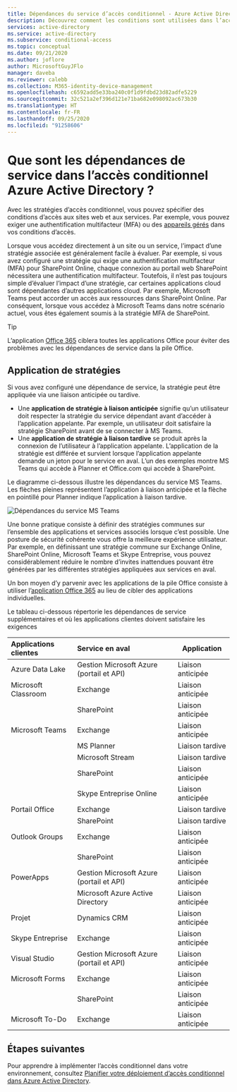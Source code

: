 ```yaml
---
title: Dépendances du service d’accès conditionnel - Azure Active Directory
description: Découvrez comment les conditions sont utilisées dans l’accès conditionnel Azure Active Directory pour déclencher une stratégie.
services: active-directory
ms.service: active-directory
ms.subservice: conditional-access
ms.topic: conceptual
ms.date: 09/21/2020
ms.author: joflore
author: MicrosoftGuyJFlo
manager: daveba
ms.reviewer: calebb
ms.collection: M365-identity-device-management
ms.openlocfilehash: c6592add5e33ba240c0f1d9fdbd23d82adfe5229
ms.sourcegitcommit: 32c521a2ef396d121e71ba682e098092ac673b30
ms.translationtype: HT
ms.contentlocale: fr-FR
ms.lasthandoff: 09/25/2020
ms.locfileid: "91258606"
---
```

# <a name="what-are-service-dependencies-in-azure-active-directory-conditional-access"></a>Que sont les dépendances de service dans l’accès conditionnel Azure Active Directory ? 

Avec les stratégies d’accès conditionnel, vous pouvez spécifier des conditions d’accès aux sites web et aux services. Par exemple, vous pouvez exiger une authentification multifacteur (MFA) ou des [appareils gérés](require-managed-devices.md) dans vos conditions d’accès. 

Lorsque vous accédez directement à un site ou un service, l’impact d’une stratégie associée est généralement facile à évaluer. Par exemple, si vous avez configuré une stratégie qui exige une authentification multifacteur (MFA) pour SharePoint Online, chaque connexion au portail web SharePoint nécessitera une authentification multifacteur. Toutefois, il n’est pas toujours simple d’évaluer l’impact d’une stratégie, car certaines applications cloud sont dépendantes d’autres applications cloud. Par exemple, Microsoft Teams peut accorder un accès aux ressources dans SharePoint Online. Par conséquent, lorsque vous accédez à Microsoft Teams dans notre scénario actuel, vous êtes également soumis à la stratégie MFA de SharePoint. 

> [!TIP]
> L’application [Office 365](concept-conditional-access-cloud-apps.md#office-365) ciblera toutes les applications Office pour éviter des problèmes avec les dépendances de service dans la pile Office.

## <a name="policy-enforcement"></a>Application de stratégies 

Si vous avez configuré une dépendance de service, la stratégie peut être appliquée via une liaison anticipée ou tardive. 

- Une **application de stratégie à liaison anticipée** signifie qu’un utilisateur doit respecter la stratégie du service dépendant avant d’accéder à l’application appelante. Par exemple, un utilisateur doit satisfaire la stratégie SharePoint avant de se connecter à MS Teams. 
- Une **application de stratégie à liaison tardive** se produit après la connexion de l’utilisateur à l’application appelante. L’application de la stratégie est différée et survient lorsque l’application appelante demande un jeton pour le service en aval. L’un des exemples montre MS Teams qui accède à Planner et Office.com qui accède à SharePoint. 

Le diagramme ci-dessous illustre les dépendances du service MS Teams. Les flèches pleines représentent l’application à liaison anticipée et la flèche en pointillé pour Planner indique l’application à liaison tardive. 

![Dépendances du service MS Teams](./media/service-dependencies/01.png)

Une bonne pratique consiste à définir des stratégies communes sur l’ensemble des applications et services associés lorsque c’est possible. Une posture de sécurité cohérente vous offre la meilleure expérience utilisateur. Par exemple, en définissant une stratégie commune sur Exchange Online, SharePoint Online, Microsoft Teams et Skype Entreprise, vous pouvez considérablement réduire le nombre d’invites inattendues pouvant être générées par les différentes stratégies appliquées aux services en aval. 

Un bon moyen d’y parvenir avec les applications de la pile Office consiste à utiliser l’[application Office 365](concept-conditional-access-cloud-apps.md#office-365) au lieu de cibler des applications individuelles.

Le tableau ci-dessous répertorie les dépendances de service supplémentaires et où les applications clientes doivent satisfaire les exigences  

| Applications clientes         | Service en aval                          | Application |
| :--                 | :--                                         | ---         | 
| Azure Data Lake     | Gestion Microsoft Azure (portail et API) | Liaison anticipée |
| Microsoft Classroom | Exchange                                    | Liaison anticipée |
|                     | SharePoint                                  | Liaison anticipée |
| Microsoft Teams     | Exchange                                    | Liaison anticipée |
|                     | MS Planner                                  | Liaison tardive  |
|                     | Microsoft Stream                            | Liaison tardive  |
|                     | SharePoint                                  | Liaison anticipée |
|                     | Skype Entreprise Online                   | Liaison anticipée |
| Portail Office       | Exchange                                    | Liaison tardive  |
|                     | SharePoint                                  | Liaison tardive  |
| Outlook Groups      | Exchange                                    | Liaison anticipée |
|                     | SharePoint                                  | Liaison anticipée |
| PowerApps           | Gestion Microsoft Azure (portail et API) | Liaison anticipée |
|                     | Microsoft Azure Active Directory              | Liaison anticipée |
| Projet             | Dynamics CRM                                | Liaison anticipée |
| Skype Entreprise  | Exchange                                    | Liaison anticipée |
| Visual Studio       | Gestion Microsoft Azure (portail et API) | Liaison anticipée |
| Microsoft Forms     | Exchange                                    | Liaison anticipée |
|                     | SharePoint                                  | Liaison anticipée |
| Microsoft To-Do     | Exchange                                    | Liaison anticipée |

## <a name="next-steps"></a>Étapes suivantes

Pour apprendre à implémenter l’accès conditionnel dans votre environnement, consultez [Planifier votre déploiement d’accès conditionnel dans Azure Active Directory](plan-conditional-access.md).
